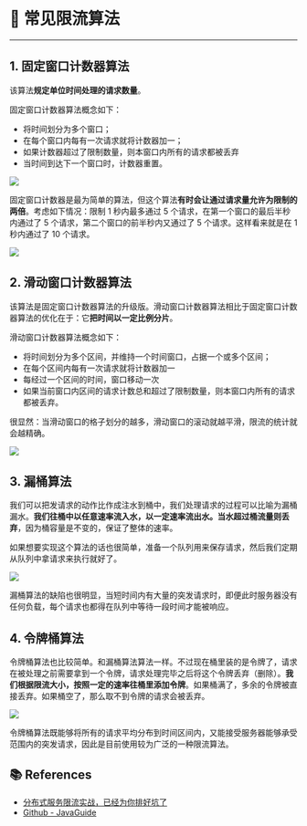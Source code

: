 # 🍯 常见限流算法

---

## 1. 固定窗口计数器算法

该算法**规定单位时间处理的请求数量**。

固定窗口计数器算法概念如下：

- 将时间划分为多个窗口；
- 在每个窗口内每有一次请求就将计数器加一；
- 如果计数器超过了限制数量，则本窗口内所有的请求都被丢弃
- 当时间到达下一个窗口时，计数器重置。

![](https://cs-wiki.oss-cn-shanghai.aliyuncs.com/img/20201126141926.png)

固定窗口计数器是最为简单的算法，但这个算法**有时会让通过请求量允许为限制的两倍**。考虑如下情况：限制 1 秒内最多通过 5 个请求，在第一个窗口的最后半秒内通过了 5 个请求，第二个窗口的前半秒内又通过了 5 个请求。这样看来就是在 1 秒内通过了 10 个请求。

![](https://cs-wiki.oss-cn-shanghai.aliyuncs.com/img/20201126142701.png)

## 2. 滑动窗口计数器算法

该算法是固定窗口计数器算法的升级版。滑动窗口计数器算法相比于固定窗口计数器算法的优化在于：它**把时间以一定比例分片**。

滑动窗口计数器算法概念如下：

- 将时间划分为多个区间，并维持一个时间窗口，占据一个或多个区间；
- 在每个区间内每有一次请求就将计数器加一
- 每经过一个区间的时间，窗口移动一次
- 如果当前窗口内区间的请求计数总和超过了限制数量，则本窗口内所有的请求都被丢弃。

很显然：当滑动窗口的格子划分的越多，滑动窗口的滚动就越平滑，限流的统计就会越精确。

![](https://cs-wiki.oss-cn-shanghai.aliyuncs.com/img/20201126143225.png)

## 3. 漏桶算法

我们可以把发请求的动作比作成注水到桶中，我们处理请求的过程可以比喻为漏桶漏水。**我们往桶中以任意速率流入水，以一定速率流出水。当水超过桶流量则丢弃**，因为桶容量是不变的，保证了整体的速率。

如果想要实现这个算法的话也很简单，准备一个队列用来保存请求，然后我们定期从队列中拿请求来执行就好了。

![](https://cs-wiki.oss-cn-shanghai.aliyuncs.com/img/20201126143606.png)

漏桶算法的缺陷也很明显，当短时间内有大量的突发请求时，即便此时服务器没有任何负载，每个请求也都得在队列中等待一段时间才能被响应。

## 4. 令牌桶算法

令牌桶算法也比较简单。和漏桶算法算法一样。不过现在桶里装的是令牌了，请求在被处理之前需要拿到一个令牌，请求处理完毕之后将这个令牌丢弃（删除）。**我们根据限流大小，按照一定的速率往桶里添加令牌**。如果桶满了，多余的令牌被直接丢弃。如果桶空了，那么取不到令牌的请求会被丢弃。

![](https://cs-wiki.oss-cn-shanghai.aliyuncs.com/img/20201126143802.png)

令牌桶算法既能够将所有的请求平均分布到时间区间内，又能接受服务器能够承受范围内的突发请求，因此是目前使用较为广泛的一种限流算法。

## 📚 References

- [分布式服务限流实战，已经为你排好坑了]([分布式服务限流实战，已经为你排好坑了-InfoQ](https://www.infoq.cn/article/Qg2tX8fyw5Vt-f3HH673))
- [Github - JavaGuide](https://snailclimb.gitee.io/javaguide/#/docs/system-design/high-availability/limit-request?id=漏桶算法)